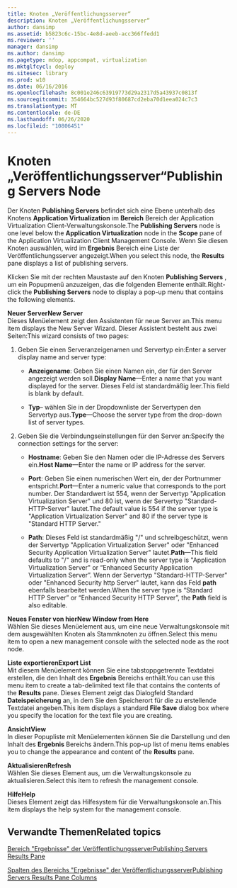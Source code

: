 ```yaml
---
title: Knoten „Veröffentlichungsserver“
description: Knoten „Veröffentlichungsserver“
author: dansimp
ms.assetid: b5823c6c-15bc-4e8d-aeeb-acc366ffedd1
ms.reviewer: ''
manager: dansimp
ms.author: dansimp
ms.pagetype: mdop, appcompat, virtualization
ms.mktglfcycl: deploy
ms.sitesec: library
ms.prod: w10
ms.date: 06/16/2016
ms.openlocfilehash: 8c001e246c63919773d29a2317d5a43937c0813f
ms.sourcegitcommit: 354664bc527d93f80687cd2eba70d1eea024c7c3
ms.translationtype: MT
ms.contentlocale: de-DE
ms.lasthandoff: 06/26/2020
ms.locfileid: "10806451"
---
```

# <span data-ttu-id="c1485-103">Knoten „Veröffentlichungsserver“</span><span class="sxs-lookup"><span data-stu-id="c1485-103">Publishing Servers Node</span></span>


<span data-ttu-id="c1485-104">Der Knoten **Publishing Servers** befindet sich eine Ebene unterhalb des Knotens **Application Virtualization** im **Bereich** Bereich der Application Virtualization Client-Verwaltungskonsole.</span><span class="sxs-lookup"><span data-stu-id="c1485-104">The **Publishing Servers** node is one level below the **Application Virtualization** node in the **Scope** pane of the Application Virtualization Client Management Console.</span></span> <span data-ttu-id="c1485-105">Wenn Sie diesen Knoten auswählen, wird im **Ergebnis** Bereich eine Liste der Veröffentlichungsserver angezeigt.</span><span class="sxs-lookup"><span data-stu-id="c1485-105">When you select this node, the **Results** pane displays a list of publishing servers.</span></span>

<span data-ttu-id="c1485-106">Klicken Sie mit der rechten Maustaste auf den Knoten **Publishing Servers** , um ein Popupmenü anzuzeigen, das die folgenden Elemente enthält.</span><span class="sxs-lookup"><span data-stu-id="c1485-106">Right-click the **Publishing Servers** node to display a pop-up menu that contains the following elements.</span></span>

<a href="" id="new-server"></a>**<span data-ttu-id="c1485-107">Neuer Server</span><span class="sxs-lookup"><span data-stu-id="c1485-107">New Server</span></span>**  
<span data-ttu-id="c1485-108">Dieses Menüelement zeigt den Assistenten für neue Server an.</span><span class="sxs-lookup"><span data-stu-id="c1485-108">This menu item displays the New Server Wizard.</span></span> <span data-ttu-id="c1485-109">Dieser Assistent besteht aus zwei Seiten:</span><span class="sxs-lookup"><span data-stu-id="c1485-109">This wizard consists of two pages:</span></span>

1.  <span data-ttu-id="c1485-110">Geben Sie einen Serveranzeigenamen und Servertyp ein:</span><span class="sxs-lookup"><span data-stu-id="c1485-110">Enter a server display name and server type:</span></span>

    -   <span data-ttu-id="c1485-111">**Anzeigename**: Geben Sie einen Namen ein, der für den Server angezeigt werden soll.</span><span class="sxs-lookup"><span data-stu-id="c1485-111">**Display Name**—Enter a name that you want displayed for the server.</span></span> <span data-ttu-id="c1485-112">Dieses Feld ist standardmäßig leer.</span><span class="sxs-lookup"><span data-stu-id="c1485-112">This field is blank by default.</span></span>

    -   <span data-ttu-id="c1485-113">**Typ**– wählen Sie in der Dropdownliste der Servertypen den Servertyp aus.</span><span class="sxs-lookup"><span data-stu-id="c1485-113">**Type**—Choose the server type from the drop-down list of server types.</span></span>

2.  <span data-ttu-id="c1485-114">Geben Sie die Verbindungseinstellungen für den Server an:</span><span class="sxs-lookup"><span data-stu-id="c1485-114">Specify the connection settings for the server:</span></span>

    -   <span data-ttu-id="c1485-115">**Hostname**: Geben Sie den Namen oder die IP-Adresse des Servers ein.</span><span class="sxs-lookup"><span data-stu-id="c1485-115">**Host Name**—Enter the name or IP address for the server.</span></span>

    -   <span data-ttu-id="c1485-116">**Port**: Geben Sie einen numerischen Wert ein, der der Portnummer entspricht.</span><span class="sxs-lookup"><span data-stu-id="c1485-116">**Port**—Enter a numeric value that corresponds to the port number.</span></span> <span data-ttu-id="c1485-117">Der Standardwert ist 554, wenn der Servertyp "Application Virtualization Server" und 80 ist, wenn der Servertyp "Standard-HTTP-Server" lautet.</span><span class="sxs-lookup"><span data-stu-id="c1485-117">The default value is 554 if the server type is "Application Virtualization Server" and 80 if the server type is "Standard HTTP Server."</span></span>

    -   <span data-ttu-id="c1485-118">**Path**: Dieses Feld ist standardmäßig "/" und schreibgeschützt, wenn der Servertyp "Application Virtualization Server" oder "Enhanced Security Application Virtualization Server" lautet.</span><span class="sxs-lookup"><span data-stu-id="c1485-118">**Path**—This field defaults to "/" and is read-only when the server type is "Application Virtualization Server" or “Enhanced Security Application Virtualization Server”.</span></span> <span data-ttu-id="c1485-119">Wenn der Servertyp "Standard-HTTP-Server" oder "Enhanced Security http Server" lautet, kann das Feld **path** ebenfalls bearbeitet werden.</span><span class="sxs-lookup"><span data-stu-id="c1485-119">When the server type is “Standard HTTP Server” or “Enhanced Security HTTP Server”, the **Path** field is also editable.</span></span>

<a href="" id="new-window-from-here"></a>**<span data-ttu-id="c1485-120">Neues Fenster von hier</span><span class="sxs-lookup"><span data-stu-id="c1485-120">New Window from Here</span></span>**  
<span data-ttu-id="c1485-121">Wählen Sie dieses Menüelement aus, um eine neue Verwaltungskonsole mit dem ausgewählten Knoten als Stammknoten zu öffnen.</span><span class="sxs-lookup"><span data-stu-id="c1485-121">Select this menu item to open a new management console with the selected node as the root node.</span></span>

<a href="" id="export-list"></a>**<span data-ttu-id="c1485-122">Liste exportieren</span><span class="sxs-lookup"><span data-stu-id="c1485-122">Export List</span></span>**  
<span data-ttu-id="c1485-123">Mit diesem Menüelement können Sie eine tabstoppgetrennte Textdatei erstellen, die den Inhalt des **Ergebnis** Bereichs enthält.</span><span class="sxs-lookup"><span data-stu-id="c1485-123">You can use this menu item to create a tab-delimited text file that contains the contents of the **Results** pane.</span></span> <span data-ttu-id="c1485-124">Dieses Element zeigt das Dialogfeld Standard **Dateispeicherung** an, in dem Sie den Speicherort für die zu erstellende Textdatei angeben.</span><span class="sxs-lookup"><span data-stu-id="c1485-124">This item displays a standard **File Save** dialog box where you specify the location for the text file you are creating.</span></span>

<a href="" id="view"></a>**<span data-ttu-id="c1485-125">Ansicht</span><span class="sxs-lookup"><span data-stu-id="c1485-125">View</span></span>**  
<span data-ttu-id="c1485-126">In dieser Popupliste mit Menüelementen können Sie die Darstellung und den Inhalt des **Ergebnis** Bereichs ändern.</span><span class="sxs-lookup"><span data-stu-id="c1485-126">This pop-up list of menu items enables you to change the appearance and content of the **Results** pane.</span></span>

<a href="" id="refresh"></a>**<span data-ttu-id="c1485-127">Aktualisieren</span><span class="sxs-lookup"><span data-stu-id="c1485-127">Refresh</span></span>**  
<span data-ttu-id="c1485-128">Wählen Sie dieses Element aus, um die Verwaltungskonsole zu aktualisieren.</span><span class="sxs-lookup"><span data-stu-id="c1485-128">Select this item to refresh the management console.</span></span>

<a href="" id="help"></a>**<span data-ttu-id="c1485-129">Hilfe</span><span class="sxs-lookup"><span data-stu-id="c1485-129">Help</span></span>**  
<span data-ttu-id="c1485-130">Dieses Element zeigt das Hilfesystem für die Verwaltungskonsole an.</span><span class="sxs-lookup"><span data-stu-id="c1485-130">This item displays the help system for the management console.</span></span>

## <span data-ttu-id="c1485-131">Verwandte Themen</span><span class="sxs-lookup"><span data-stu-id="c1485-131">Related topics</span></span>


[<span data-ttu-id="c1485-132">Bereich "Ergebnisse" der Veröffentlichungsserver</span><span class="sxs-lookup"><span data-stu-id="c1485-132">Publishing Servers Results Pane</span></span>](publishing-servers-results-pane.md)

[<span data-ttu-id="c1485-133">Spalten des Bereichs "Ergebnisse" der Veröffentlichungsserver</span><span class="sxs-lookup"><span data-stu-id="c1485-133">Publishing Servers Results Pane Columns</span></span>](publishing-servers-results-pane-columns.md)

 

 





